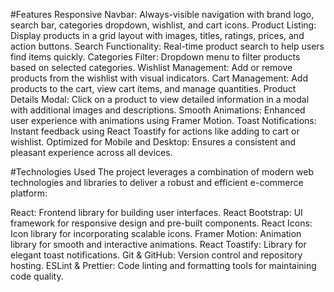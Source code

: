 #Features
Responsive Navbar: Always-visible navigation with brand logo, search bar, categories dropdown, wishlist, and cart icons.
Product Listing: Display products in a grid layout with images, titles, ratings, prices, and action buttons.
Search Functionality: Real-time product search to help users find items quickly.
Categories Filter: Dropdown menu to filter products based on selected categories.
Wishlist Management: Add or remove products from the wishlist with visual indicators.
Cart Management: Add products to the cart, view cart items, and manage quantities.
Product Details Modal: Click on a product to view detailed information in a modal with additional images and descriptions.
Smooth Animations: Enhanced user experience with animations using Framer Motion.
Toast Notifications: Instant feedback using React Toastify for actions like adding to cart or wishlist.
Optimized for Mobile and Desktop: Ensures a consistent and pleasant experience across all devices.

#Technologies Used
The project leverages a combination of modern web technologies and libraries to deliver a robust and efficient e-commerce platform:

React: Frontend library for building user interfaces.
React Bootstrap: UI framework for responsive design and pre-built components.
React Icons: Icon library for incorporating scalable icons.
Framer Motion: Animation library for smooth and interactive animations.
React Toastify: Library for elegant toast notifications.
Git & GitHub: Version control and repository hosting.
ESLint & Prettier: Code linting and formatting tools for maintaining code quality.